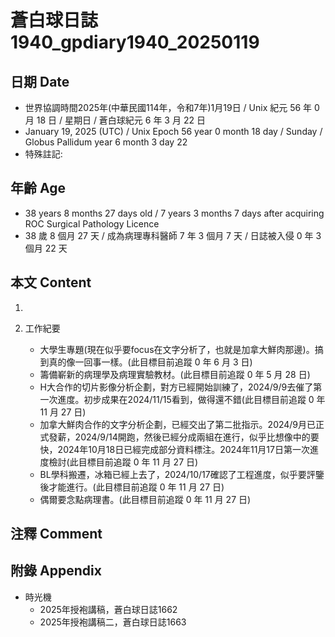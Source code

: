 [_metadata_:encoding]: - "utf-8"
[_metadata_:language]: - "zh-Hant-TW"
[_metadata_:fileformat]: - "markdown"
[_metadata_:MIME_type]: - "text/plain"
[_metadata_:markdown_version]: - "commonmark version 0.30"
[_metadata_:markdown_spec]: - "https://spec.commonmark.org/0.30/"

# 蒼白球日誌1940_gpdiary1940_20250119 #

## 日期 Date ##

* 世界協調時間2025年(中華民國114年，令和7年)1月19日 / Unix 紀元 56 年 0 月 18 日 / 星期日 / 蒼白球紀元 6 年 3 月 22 日
* January 19, 2025 (UTC) / Unix Epoch 56 year 0 month 18 day / Sunday / Globus Pallidum year 6 month 3 day 22
* 特殊註記:

## 年齡 Age ##

* 38 years 8 months 27 days old / 7 years 3 months 7 days after acquiring ROC Surgical Pathology Licence
* 38 歲 8 個月 27 天 / 成為病理專科醫師 7 年 3 個月 7 天 / 日誌被入侵 0 年 3 個月 22 天

## 本文 Content ##

1. 

2. 工作紀要

    - 大學生專題(現在似乎要focus在文字分析了，也就是加拿大鮮肉那邊)。搞到真的像一回事一樣。(此目標目前追蹤 0 年 6 月 3 日)
    - 籌備嶄新的病理學及病理實驗教材。(此目標目前追蹤 0 年 5 月 28 日)
    - H大合作的切片影像分析企劃，對方已經開始訓練了，2024/9/9去催了第一次進度。初步成果在2024/11/15看到，做得還不錯(此目標目前追蹤 0 年 11 月 27 日)
    - 加拿大鮮肉合作的文字分析企劃，已經交出了第二批指示。2024/9月已正式發薪，2024/9/14開跑，然後已經分成兩組在進行，似乎比想像中的要快，2024年10月18日已經完成部分資料標注。2024年11月17日第一次進度檢討(此目標目前追蹤 0 年 11 月 27 日)
    - BL學科搬遷，冰箱已經上去了，2024/10/17確認了工程進度，似乎要評鑒後才能進行。(此目標目前追蹤 0 年 11 月 27 日)
    - 偶爾要念點病理書。(此目標目前追蹤 0 年 11 月 27 日)

## 注釋 Comment ##


## 附錄 Appendix ##

* 時光機
    - 2025年授袍講稿，蒼白球日誌1662
    - 2025年授袍講稿二，蒼白球日誌1663
